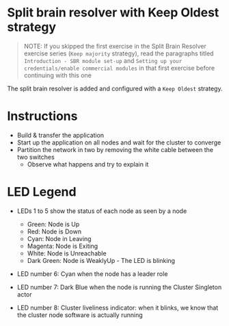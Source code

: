 # Split brain resolver with Keep Oldest strategy

> NOTE: If you skipped the first exercise in the Split Brain Resolver exercise
> series (`Keep majority` strategy), read the paragraphs titled
> `Introduction - SBR module set-up` and
> `Setting up your credentials/enable commercial modules` in that first exercise
> before continuing with this one

The split brain resolver is added and configured with a `Keep Oldest` strategy.

# Instructions

- Build & transfer the application
- Start up the application on all nodes and wait for the cluster to converge
- Partition the network in two by removing the white cable between the two
  switches
  - Observe what happens and try to explain it

# LED Legend

- LEDs 1 to 5 show the status of each node as seen by a node
    - Green:      Node is Up
    - Red:        Node is Down
    - Cyan:       Node in Leaving
    - Magenta:    Node is Exiting
    - White:      Node is Unreachable
    - Dark Green: Node is WeaklyUp - The LED is blinking

- LED number 6: Cyan when the node has a leader role
- LED number 7: Dark Blue when the node is running the Cluster Singleton actor
- LED number 8: Cluster liveliness indicator: when it blinks, we know
                that the cluster node software is actually running